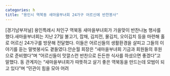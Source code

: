 ```yaml
---
categories: h
title: "용인시 역북동 새마을부녀회 24가구 어르신에 반찬봉사"
---
```

[경기남부저널] 용인특례시 처인구 역북동 새마을부녀회가 가을맞이 반찬나눔 행사를 했다.새마을부녀회는 지난 27일 불고기, 잡채, 김치전, 물김치, 오이김치 등을 마련해 홀로 어르신 24가구를 방문해 전달했다. 이들은 어르신들의 생활환경을 살피고 그들의 이야기를 듣는 말벗봉사도 곁들였다.안순월 회장은 “새마을부녀회 기금과 회원들의 후원으로 준비했다”며 “어르신들이 맛깔스런 반찬으로 든든한 식사를 하셨으면 좋겠다”고 말했다. 동 관계자는 “새마을부녀회가 따뜻하고 살기 좋은 역북동을 만드는데 모범이 되고 있다”며 “민관이 힘을 모아 어려